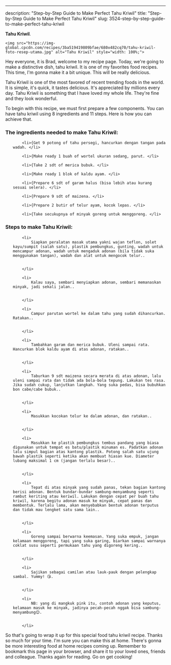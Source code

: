 ---
description: "Step-by-Step Guide to Make Perfect Tahu Kriwil"
title: "Step-by-Step Guide to Make Perfect Tahu Kriwil"
slug: 3524-step-by-step-guide-to-make-perfect-tahu-kriwil

<p>
	<strong>Tahu Kriwil</strong>. 
	
</p>
<p>
	
	<img src="https://img-global.cpcdn.com/recipes/3ba519419809bfae/680x482cq70/tahu-kriwil-foto-resep-utama.jpg" alt="Tahu Kriwil" style="width: 100%;">
	
	
</p>
<p>
	Hey everyone, it is Brad, welcome to my recipe page. Today, we're going to make a distinctive dish, tahu kriwil. It is one of my favorites food recipes. This time, I'm gonna make it a bit unique. This will be really delicious.
</p>
	
<p>
	Tahu Kriwil is one of the most favored of recent trending foods in the world. It is simple, it's quick, it tastes delicious. It's appreciated by millions every day. Tahu Kriwil is something that I have loved my whole life. They're fine and they look wonderful.
</p>
<p>
	
</p>

<p>
To begin with this recipe, we must first prepare a few components. You can have tahu kriwil using 8 ingredients and 11 steps. Here is how you can achieve that.
</p>

<h3>The ingredients needed to make Tahu Kriwil:</h3>

<ol>
	
		<li>{Get 9 potong of tahu persegi, hancurkan dengan tangan pada wadah. </li>
	
		<li>{Make ready 1 buah of wortel ukuran sedang, parut. </li>
	
		<li>{Take 2 sdt of merica bubuk. </li>
	
		<li>{Make ready 1 blok of kaldu ayam. </li>
	
		<li>{Prepare 6 sdt of garam halus (bisa lebih atau kurang sesuai selera). </li>
	
		<li>{Prepare 9 sdt of maizena. </li>
	
		<li>{Prepare 2 butir of telur ayam, kocok lepas. </li>
	
		<li>{Take secukupnya of minyak goreng untuk menggoreng. </li>
	
</ol>
<p>
	
</p>

<h3>Steps to make Tahu Kriwil:</h3>

<ol>
	
		<li>
			Siapkan peralatan masak utama yakni wajan teflon, solet kayu/sumpit (salah satu), plastik pembungkus, gunting, wadah untuk mencampur adonan, wadah untuk mengaduk adonan (bila tidak suka menggunakan tangan), wadah dan alat untuk mengocok telur..
			
			
		</li>
	
		<li>
			Kalau saya, sembari menyiapkan adonan, sembari memanaskan minyak, jadi sekali jalan..
			
			
		</li>
	
		<li>
			Campur parutan wortel ke dalam tahu yang sudah dihancurkan. Ratakan..
			
			
		</li>
	
		<li>
			Tambahkan garam dan merica bubuk. Uleni sampai rata. Hancurkan blok kaldu ayam di atas adonan, ratakan..
			
			
		</li>
	
		<li>
			Taburkan 9 sdt maizena secara merata di atas adonan, lalu uleni sampai rata dan tidak ada bola-bola tepung. Lakukan tes rasa. Jika sudah cukup, lanjutkan langkah. Yang suka pedas, bisa bubuhkan bon cabe/cabe bubuk..
			
			
		</li>
	
		<li>
			Masukkan kocokan telur ke dalam adonan, dan ratakan..
			
			
		</li>
	
		<li>
			Masukkan ke plastik pembungkus tembus pandang yang biasa digunakan untuk tempat es batu/plastik minuman es. Padatkan adonan lalu simpul bagian atas kantong plastik. Potong salah satu ujung bawah plastik seperti ketika akan membuat hiasan kue. Diameter lubang maksimal 1 cm (jangan terlalu besar)..
			
			
		</li>
	
		<li>
			Tepat di atas minyak yang sudah panas, tekan bagian kantong berisi adonan. Bentuk bundar-bundar sambung-menyambung seperti rambut keriting atau keriwil. Lakukan dengan cepat per buah tahu kriwil, karena begitu adonan masuk ke minyak, cepat panas dan membentuk. Terlalu lama, akan menyebabkan bentuk adonan terputus dan tidak mau lengket satu sama lain..
			
			
		</li>
	
		<li>
			Goreng sampai berwarna keemasan. Yang suka empuk, jangan kelamaan menggoreng, tapi yang suka garing, biarkan sampai warnanya coklat susu seperti permukaan tahu yang digoreng kering..
			
			
		</li>
	
		<li>
			Sajikan sebagai camilan atau lauk-pauk dengan pelengkap sambal. Yummy! 😘.
			
			
		</li>
	
		<li>
			NB: yang di mangkuk pink itu, contoh adonan yang keputus, kelamaan masuk ke minyak, jadinya pecah-pecah nggak bisa sambung-menyambung😌.
			
			
		</li>
	
</ol>

<p>
	
</p>

<p>
	So that's going to wrap it up for this special food tahu kriwil recipe. Thanks so much for your time. I'm sure you can make this at home. There's gonna be more interesting food at home recipes coming up. Remember to bookmark this page in your browser, and share it to your loved ones, friends and colleague. Thanks again for reading. Go on get cooking!
</p>
